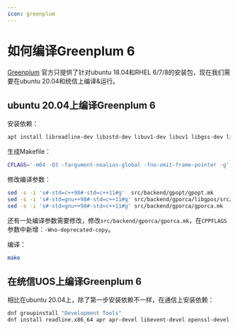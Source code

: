 ```yaml
---
icon: greenplum
---
```


# 如何编译Greenplum 6

[Greenplum](https://github.com/greenplum-db/gpdb) 官方只提供了针对ubuntu 18.04和RHEL 6/7/8的安装包，现在我们需要在ubuntu 20.04和统信上编译&运行。

## ubuntu 20.04上编译Greenplum 6

安装依赖：

```bash
apt install libreadline-dev libzstd-dev libuv1-dev libuv1 libgss-dev libapr1-dev libevent-dev libyaml-dev libaprutil1-dev libcurl4-openssl-dev libbz2-dev libxerces-c-dev libkrb5-dev python2-dev libpam0g-dev libxml2 libxml2-dev libperl-dev libssl-dev flex
```

生成Makefile：

```bash
CFLAGS='-m64 -O3 -fargument-noalias-global -fno-omit-frame-pointer -g' CC='gcc -m64' LDFLAGS='-Wl,--enable-new-dtags -Wl,-rpath,$ORIGIN/../lib' ./configure --prefix=/usr/local/greenplum-db-devel --mandir=/usr/local/greenplum-db-devel/man  --with-gssapi --enable-mapreduce --enable-orafce --enable-orca --with-libxml --with-pythonsrc-ext --with-pgport=5432 --disable-debug-extensions --disable-tap-tests --enable-ic-proxy --with-perl --with-python --with-openssl --with-pam --with-ldap --disable-rpath
```

修改编译参数：

```bash
sed -s -i 's#-std=c++98#-std=c++11#g'  src/backend/gpopt/gpopt.mk
sed -s -i 's#-std=gnu++98#-std=c++11#g' src/backend/gporca/libgpos/src/common/Makefile
sed -s -i 's#-std=gnu++98#-std=c++11#g' src/backend/gporca/gporca.mk
```

还有一处编译参数需要修改，修改`src/backend/gporca/gporca.mk`，在`CPPFLAGS`参数中新增：`-Wno-deprecated-copy`。



编译：

```bash
make
```

## 在统信UOS上编译Greenplum 6

相比在ubuntu 20.04上，除了第一步安装依赖不一样，在通信上安装依赖：

```bash
dnf groupinstall "Development Tools"
dnf install readline.x86_64 apr apr-devel libevent-devel openssl-devel pam-devel libxml2.x86_64 libxml2-devel.x86_64 libcurl-devel.x86_64 bzip2-devel.x86_64 libzip-devel.x86_64 openldap openldap-devel openldap openldap-devel 
```


